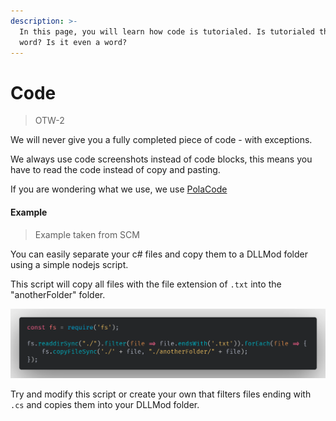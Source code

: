 ```yaml
---
description: >-
  In this page, you will learn how code is tutorialed. Is tutorialed the right
  word? Is it even a word?
---
```


# Code

> OTW-2

We will never give you a fully completed piece of code - with exceptions.

We always use code screenshots instead of code blocks, this means you have to read the code instead of copy and pasting.

If you are wondering what we use, we use [PolaCode ](https://github.com/octref/polacode)

#### Example

> Example taken from SCM

You can easily separate your c\# files and copy them to a DLLMod folder using a simple nodejs script.

This script will copy all files with the file extension of `.txt` into the "anotherFolder" folder.

![](../.gitbook/assets/code.png)

Try and modify this script or create your own that filters files ending with `.cs` and copies them into your DLLMod folder.

